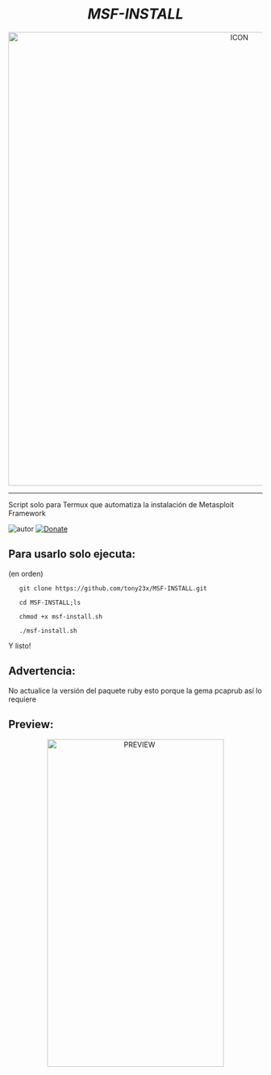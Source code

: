 <h1 align="center"> <i> MSF-INSTALL </i> </h1>
<p align="center"><img src="https://i.ibb.co/X2nzsdT/logo.png" alt="ICON" align="center" border="0" width="900" height="auto"></p>
<hr>

<p>Script solo para Termux que automatiza la instalación de Metasploit Framework</p>


![autor]
[![Donate](https://img.shields.io/badge/Donate-PayPal-green.svg)](https://www.paypal.me/th3pr3d4t0r)

## Para usarlo solo ejecuta:

(en orden)

       git clone https://github.com/tony23x/MSF-INSTALL.git

       cd MSF-INSTALL;ls

       chmod +x msf-install.sh

       ./msf-install.sh 

Y listo!

## Advertencia:
No actualice la versión del paquete ruby esto porque la gema pcaprub así lo requiere

## Preview:
<p align="center">
<img src="https://user-images.githubusercontent.com/55555800/111311915-c06d3e80-862c-11eb-9613-5f1ca38863a8.jpg" alt="PREVIEW" width="350px" height="650px">
</p>

[autor]: https://img.shields.io/badge/Author-%40Th3__Pr3d4t0r-red
